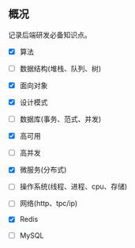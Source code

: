 

<h2 id="概况">概况</h2>
<p>记录后端研发必备知识点。</p>

-   [x] 算法
-   [ ] 数据结构(堆栈、队列、树)
-   [x] 面向对象
-   [x] 设计模式
-   [ ] 数据库(事务、范式、并发)
-   [x] 高可用
-   [ ] 高并发
-   [x] 微服务(分布式)
-   [ ] 操作系统(线程、进程、cpu、存储)
-   [ ] 网络(http、tpc/ip)
-   [x] Redis
-   [ ]  MySQL

